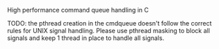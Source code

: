 High performance command queue handling in C


TODO:
the pthread creation in the cmdqueue doesn't follow the correct rules for UNIX signal handling. Please
use pthread masking to block all signals and keep 1 thread in place to handle all signals.
